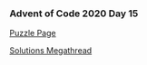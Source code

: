 ### Advent of Code 2020 Day 15

[Puzzle Page](https://adventofcode.com/2020/day/15)

[Solutions Megathread](https://www.reddit.com/r/adventofcode/comments/kdf85p/2020_day_15_solutions/)
